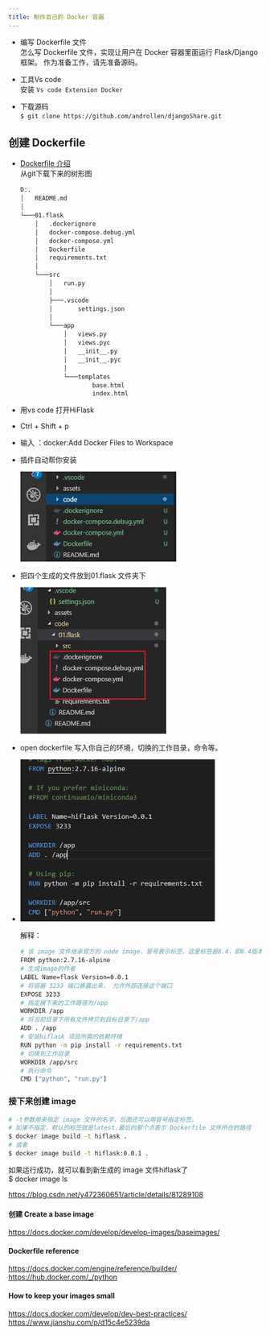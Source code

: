 ```yaml
---
title: 制作自己的 Docker 容器
---
```


- 编写 Dockerfile 文件  
  怎么写 Dockerfile 文件，实现让用户在 Docker 容器里面运行 Flask/Django 框架。
  作为准备工作，请先准备源码。

- 工具Vs code  
  安装 `Vs code Extension Docker`

- 下载源码  
  `$ git clone https://github.com/androllen/djangoShare.git`

## 创建 Dockerfile

- [Dockerfile 介绍](06.Dockerfile.md)  
从git下载下来的树形图  

  ```sh
  D:.
  │   README.md
  │
  └───01.flask
      │   .dockerignore
      │   docker-compose.debug.yml
      │   docker-compose.yml
      │   Dockerfile
      │   requirements.txt
      │
      └───src
          │   run.py
          │
          ├───.vscode
          │       settings.json
          │
          └───app
              │   views.py
              │   views.pyc
              │   __init__.py
              │   __init__.pyc
              │
              └───templates
                      base.html
                      index.html

  ```  

- 用vs code 打开HiFlask
- Ctrl + Shift + p
- 输入 ：docker:Add Docker Files to Workspace
- 插件自动帮你安装  
  
  ![install](Assets/Snipaste_2019-05-22_10-56-35.png)
- 把四个生成的文件放到01.flask 文件夹下  
  
  ![folder](Assets/Snipaste_2019-05-22_10-57-51.png)  
- open dockerfile 写入你自己的环境，切换的工作目录，命令等。

- ![file](Assets/Snipaste_2019-05-22_10-51-55.png)  
  
  解释：  

  ```sh
  # 该 image 文件继承官方的 node image，冒号表示标签，这里标签是8.4，即8.4版本的 node。
  FROM python:2.7.16-alpine
  # 生成image的作者
  LABEL Name=flask Version=0.0.1
  # 将容器 3233 端口暴露出来， 允许外部连接这个端口
  EXPOSE 3233
  # 指定接下来的工作路径为/app
  WORKDIR /app
  # 将当前目录下所有文件拷贝到目标目录下/app
  ADD . /app
  # 安装hiflask 项目所需的依赖环境
  RUN python -m pip install -r requirements.txt
  # 切换到工作目录
  WORKDIR /app/src
  # 执行命令
  CMD ["python", "run.py"]  
  ```

### 接下来创建 image

```sh
# -t参数用来指定 image 文件的名字，后面还可以用冒号指定标签。
# 如果不指定，默认的标签就是latest.最后的那个点表示 Dockerfile 文件所在的路径
$ docker image build -t hiflask .
# 或者
$ docker image build -t hiflask:0.0.1 .
```

如果运行成功，就可以看到新生成的 image 文件hiflask了  
$ docker image ls  

<https://blog.csdn.net/y472360651/article/details/81289108>

#### 创建 Create a base image

<https://docs.docker.com/develop/develop-images/baseimages/>

#### Dockerfile reference

<https://docs.docker.com/engine/reference/builder/>
<https://hub.docker.com/_/python>

#### How to keep your images small

<https://docs.docker.com/develop/dev-best-practices/>  
<https://www.jianshu.com/p/d15c4e5239da>
